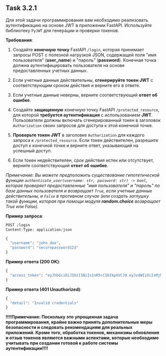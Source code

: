 ## Task 3.2.1

Для этой задачи программирования вам необходимо реализовать аутентификацию на основе JWT в приложении FastAPI. Используйте библиотеку `PyJWT` для генерации и проверки токенов.

**Требования**:

1. Создайте **конечную точку** FastAPI `/login`, которая принимает запросы POST с полезной нагрузкой JSON, содержащей поля "имя пользователя" (**user_name**) и "пароль" (**password**). Конечная точка должна аутентифицировать пользователя на основе предоставленных учетных данных.

2. Если учетные данные действительны, **сгенерируйте токен JWT** с соответствующим сроком действия и верните его в ответе.

3. Если учетные данные неверны, верните соответствующий **ответ об ошибке**.

4. Создайте **защищенную** конечную точку FastAPI `/protected_resource`, для которой **требуется аутентификация** с использованием **JWT**. Пользователи должны включать сгенерированный токен в заголовок `Autharization` своих запросов для доступа к этой конечной точке.

5. **Проверьте токен JWT** в заголовке `Autharization` для каждого запроса к `/protected_resource`. Если токен действителен, разрешите доступ к конечной точке и верните ответ, указывающий на успешный доступ.

6. Если токен недействителен, срок действия истек или отсутствует, верните соответствующий **ответ об ошибке**.

*Примечание: Вы можете предположить существование гипотетической функции `authenticate_user(username: str, password: str) -> bool`, которая проверяет предоставленные "имя пользователя" и "пароль" по базе данных пользователя и возвращает `True`, если учетные данные действительны, и `False` в противном случае (или создать заглушку такой функции, которая при помощи модуля **random.choice** возвращает True или False).*

**Пример запроса**:
```python
POST /login
Content-Type: application/json

{
  "username": "john_doe",
  "password": "securepassword123"
}
```
**Пример ответа (200 OK)**:
```python
{
  "access_token": "eyJhbGciOiJIUzI1NiIsInR5cCI6IkpXVCJ9.eyJzdWIiOiIxMjM0NTY3ODkwIiwibmFtZSI6IkpvaG4gRG9lIiwiaWF0IjoxNTE2MjM5MDIyfQ.SflKxwRJSMeKKF2QT4fwpMeJf36POk6yJV_adQssw5c"
}
```
**Пример ответа (401 Unauthorized)**:
```python
{
  "detail": "Invalid credentials"
}
```

**!!!!Примечание: Поскольку это упрощенная задача программирования, крайне важно принять дополнительные меры безопасности и следовать рекомендациям для реальных приложений. Кроме того, обработка токенов, механизмы обновления и отзыв токенов являются важными аспектами, которые необходимо учитывать при создании готовой к работе системы аутентификации!!!!**